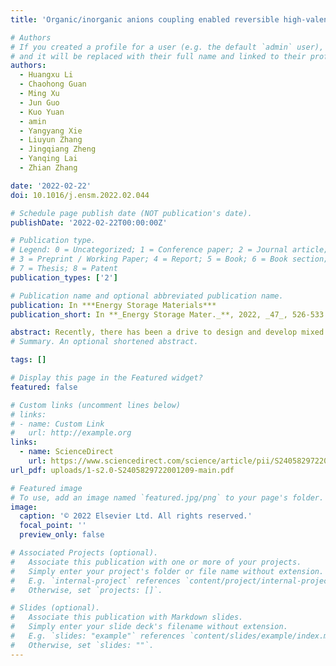 ```yaml
---
title: 'Organic/inorganic anions coupling enabled reversible high-valent redox in vanadium-based polyanionic compound'

# Authors
# If you created a profile for a user (e.g. the default `admin` user), write the username (folder name) here
# and it will be replaced with their full name and linked to their profile.
authors:
  - Huangxu Li
  - Chaohong Guan
  - Ming Xu
  - Jun Guo
  - Kuo Yuan
  - amin
  - Yangyang Xie
  - Liuyun Zhang
  - Jingqiang Zheng
  - Yanqing Lai
  - Zhian Zhang 

date: '2022-02-22'
doi: 10.1016/j.ensm.2022.02.044

# Schedule page publish date (NOT publication's date).
publishDate: '2022-02-22T00:00:00Z'

# Publication type.
# Legend: 0 = Uncategorized; 1 = Conference paper; 2 = Journal article;
# 3 = Preprint / Working Paper; 4 = Report; 5 = Book; 6 = Book section;
# 7 = Thesis; 8 = Patent
publication_types: ['2']

# Publication name and optional abbreviated publication name.
publication: In ***Energy Storage Materials***
publication_short: In **_Energy Storage Mater._**, 2022, _47_, 526‑533

abstract: Recently, there has been a drive to design and develop mixed polyanion compounds for positive electrode applications in sodium-ion batteries (SIBs) due to their high-valent redox, robust electrode framework and good safety. Although advances have been made, the exploration of new electrode materials and fundamental understanding of working mechanisms have been lacking. Here, we report a low-temperature synthesis of an organic/inorganic anions coupled Na2(VO)2(HPO4)2(C2O4) polyanionic compound (noted as NVPC), which exhibits a distinctive layered structure. The structure is able to stabilize reversible high-valent redox of V4+/5+, thereby the NVPC shows a moderate reversible capacity of 105 mA h g−1 at 0.1 C and a high redox potential around 4.00/3.80 V vs. Na/Na+, which is larger than the NaVOPO4. The enhanced Na+ diffusion capability and reduced band gap in NVPC is experimentally demonstrated by galvanostatic intermittent titration technique and theoretically validated by calculations. Besides, a small volume change (1.36%) of NVPC electrode during intercalation reaction is unambiguously demonstrated by diffraction and nanoscale structural analysis. Generally, our studies highlight that coupling organic/inorganic anions in polyanionic compounds is a practical strategy to stabilize high-valent redox center for developing high energy density SIB cathode materials.
# Summary. An optional shortened abstract.

tags: []

# Display this page in the Featured widget?
featured: false

# Custom links (uncomment lines below)
# links:
# - name: Custom Link
#   url: http://example.org
links:
  - name: ScienceDirect
    url: https://www.sciencedirect.com/science/article/pii/S2405829722001209
url_pdf: uploads/1-s2.0-S2405829722001209-main.pdf

# Featured image
# To use, add an image named `featured.jpg/png` to your page's folder.
image:
  caption: '© 2022 Elsevier Ltd. All rights reserved.'
  focal_point: ''
  preview_only: false

# Associated Projects (optional).
#   Associate this publication with one or more of your projects.
#   Simply enter your project's folder or file name without extension.
#   E.g. `internal-project` references `content/project/internal-project/index.md`.
#   Otherwise, set `projects: []`.

# Slides (optional).
#   Associate this publication with Markdown slides.
#   Simply enter your slide deck's filename without extension.
#   E.g. `slides: "example"` references `content/slides/example/index.md`.
#   Otherwise, set `slides: ""`.
---
```



